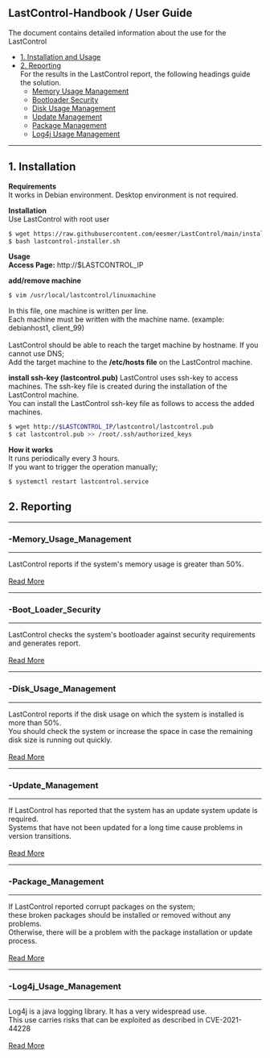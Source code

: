 ## LastControl-Handbook / User Guide
The document contains detailed information about the use for the LastControl
- [1. Installation and Usage](#1-installation)
- [2. Reporting](#2-reporting)<br>
  For the results in the LastControl report, the following headings guide the solution.<br>
  - [Memory Usage Management](#-memory_usage_management)<br>
  - [Bootloader Security](#-boot_loader_security)<br>
  - [Disk Usage Management](#-disk_usage_management)<br>
  - [Update Management](#-update_management)<br>
  - [Package Management](#-package_management)<br>
  - [Log4j Usage Management](#-log4j_usage_management)<br>
---

## 1. Installation

**Requirements**<br>
It works in Debian environment. Desktop environment is not required.<br>

**Installation**<br>
Use LastControl with root user
```sh
$ wget https://raw.githubusercontent.com/eesmer/LastControl/main/install/lastcontrol-installer.sh
$ bash lastcontrol-installer.sh
```
**Usage**<br>
**Access Page:** http://$LASTCONTROL_IP

**add/remove machine**
```sh
$ vim /usr/local/lastcontrol/linuxmachine
```
In this file, one machine is written per line.<br>
Each machine must be written with the machine name.
(example: debianhost1, client_99) <br>
<br>
LastControl should be able to reach the target machine by hostname.
If you cannot use DNS;<br>
Add the target machine to the **/etc/hosts file** on the LastControl machine.

**install ssh-key (lastcontrol.pub)**
LastControl uses ssh-key to access machines. The ssh-key file is created during the installation of the LastControl machine.<br>
You can install the LastControl ssh-key file as follows to access the added machines.
```sh
$ wget http://$LASTCONTROL_IP/lastcontrol/lastcontrol.pub
$ cat lastcontrol.pub >> /root/.ssh/authorized_keys
```
**How it works**<br>
It runs periodically every 3 hours.<br>
If you want to trigger the operation manually;<br>
```sh
$ systemctl restart lastcontrol.service
```

## 2. Reporting
---
### -Memory_Usage_Management
---
LastControl reports if the system's memory usage is greater than 50%. <br>
<br>
[Read More](https://github.com/eesmer/LastControl/blob/main/docs/Memory_usage_Management.md)

---
### -Boot_Loader_Security
---
LastControl checks the system's bootloader against security requirements and generates report. <br>
<br>
[Read More](https://github.com/eesmer/LastControl/blob/main/docs/Bootloader_Security.md)

---
### -Disk_Usage_Management
---
LastControl reports if the disk usage on which the system is installed is more than 50%. <br>
You should check the system or increase the space in case the remaining disk size is running out quickly. <br>
<br>
[Read More](https://github.com/eesmer/LastControl/blob/main/docs/Disk_usage_Management.md)

---
### -Update_Management
---
If LastControl has reported that the system has an update system update is required. <br>
Systems that have not been updated for a long time cause problems in version transitions. <br>
<br>
[Read More](https://github.com/eesmer/LastControl/blob/main/docs/Update_Management.md)

---
### -Package_Management
---
If LastControl reported corrupt packages on the system; <br>
these broken packages should be installed or removed without any problems. <br>
Otherwise, there will be a problem with the package installation or update process. <br>
<br>
[Read More](https://github.com/eesmer/LastControl/blob/main/docs/Package_Management.md)

---
### -Log4j_Usage_Management
---
Log4j is a java logging library. It has a very widespread use. <br>
This use carries risks that can be exploited as described in CVE-2021-44228 <br>
<br>
[Read More](https://github.com/eesmer/LastControl/blob/main/docs/Log4j_usage_Management.md)

